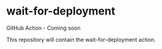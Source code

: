 # wait-for-deployment

GitHub Action - Coming soon

This repository will contain the wait-for-deployment action.
